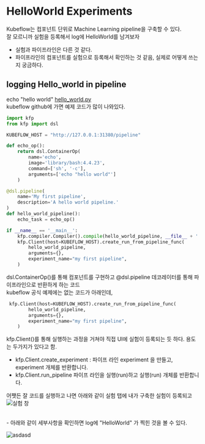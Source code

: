 # HelloWorld Experiments

Kubeflow는 컴포넌트 단위로 Machine Learning pipeline을 구축할 수 있다. <br/>
잘 모르니까 실험을 등록해서 log에 HelloWorld를 남겨보자 <br/>
+ 실험과 파이프라인은 다른 것 같다.  <br/>
+ 파이프라인의 컴포넌트를 실험으로 등록해서 확인하는 것 같음, 실제로 어떻게 쓰는지 궁금하다.<br/>

## logging Hello_world in pipeline
echo "hello world" [hello_world.py](https://github.com/kubeflow/pipelines/blob/0.1.40/samples/core/helloworld/hello_world.py) <br/>
kubeflow github에 가면 예제 코드가 많이 나와있다. 

```python
import kfp
from kfp import dsl

KUBEFLOW_HOST = "http://127.0.0.1:31380/pipeline"

def echo_op():
    return dsl.ContainerOp(
        name='echo',
        image='library/bash:4.4.23',
        command=['sh', '-c'],
        arguments=['echo "hello world"']
    )

@dsl.pipeline(
    name='My first pipeline',
    description='A hello world pipeline.'
)
def hello_world_pipeline():
    echo_task = echo_op()

if __name__ == '__main__':
    kfp.compiler.Compiler().compile(hello_world_pipeline, __file__ + '.yaml')
    kfp.Client(host=KUBEFLOW_HOST).create_run_from_pipeline_func(
        hello_world_pipeline,
        arguments={},
        experiment_name="my first pipeline",
    )
```

dsl.ContainerOp()를 통해 컴포넌트를 구현하고 @dsl.pipeline 데코레이터를 통해 파이프라인으로 반환하게 하는 코드 <br/>
kubeflow 공식 예제에는 없는 코드가 아래인데, <br/>

```python
 kfp.Client(host=KUBEFLOW_HOST).create_run_from_pipeline_func(
        hello_world_pipeline,
        arguments={},
        experiment_name="my first pipeline",
    )
```
kfp.Client()를 통해 실행하는 과정을 거쳐야 직접 UI에 실험이 등록되는 듯 하다. 용도는 두가지가 있다고 함. <br/>
- kfp.Client.create_experiment : 파이프 라인 experiment 을 만들고, experiment  개체를 반환합니다.
- kfp.Client.run_pipeline 파이프 라인을 실행(run)하고 실행(run) 개체를 반환합니다.

어쨋든 잘 코드를 실행하고 나면 아래와 같이 실험 탭에 내가 구축한 실험이 등록되고<br/>
![실험 창](https://user-images.githubusercontent.com/45285053/135752307-bee2b0da-c284-44b4-9877-770ada6c9087.PNG)

<br/>
- 아래와 같이 세부사항을 확인하면 log에 "HelloWorld" 가 찍힌 것을 볼 수 있다.<br/>

![asdasd](https://user-images.githubusercontent.com/45285053/135752397-0e2d6fbb-ed1d-4a37-a55b-88b0f23a3254.PNG)
<br/>

